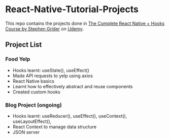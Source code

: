 # React-Native-Tutorial-Projects

This repo contains the projects done in [The Complete React Native + Hooks Course by Stephen Grider](https://www.udemy.com/course/the-complete-react-native-and-redux-course/) on [Udemy](https://www.udemy.com/).

## Project List

### Food Yelp

* Hooks learnt: useState(), useEffect()
* Made API requests to yelp using axios
* React Native basics
* Learnt how to effectively abstract and reuse components
* Created custom hooks

### Blog Project (ongoing)

* Hooks learnt: useReducer(), useEffect(), useContext(), useLayoutEffect(),
* React Context to manage data structure
* JSON server

